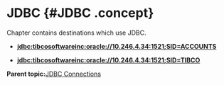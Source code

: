 # JDBC {#JDBC .concept}

Chapter contains destinations which use JDBC.

-   **[jdbc:tibcosoftwareinc:oracle://10.246.4.34:1521;SID=ACCOUNTS](../../../../../../modules/demo_Enterprise/dita/crossref/dest/msgs/dest_Id95.md)**  

-   **[jdbc:tibcosoftwareinc:oracle://10.246.4.34:1521;SID=TIBCO](../../../../../../modules/demo_Enterprise/dita/crossref/dest/msgs/dest_Id93.md)**  


**Parent topic:**[JDBC Connections](../../../../../../modules/demo_Enterprise/dita/crossref/dest/msgs/common/JDBCConnections.md)

